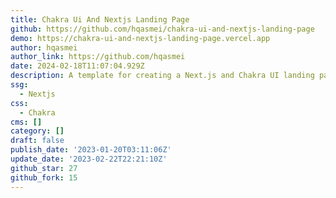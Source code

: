 ```yaml
---
title: Chakra Ui And Nextjs Landing Page
github: https://github.com/hqasmei/chakra-ui-and-nextjs-landing-page
demo: https://chakra-ui-and-nextjs-landing-page.vercel.app
author: hqasmei
author_link: https://github.com/hqasmei
date: 2024-02-18T11:07:04.929Z
description: A template for creating a Next.js and Chakra UI landing page.
ssg:
  - Nextjs
css:
  - Chakra
cms: []
category: []
draft: false
publish_date: '2023-01-20T03:11:06Z'
update_date: '2023-02-22T22:21:10Z'
github_star: 27
github_fork: 15
---
```

